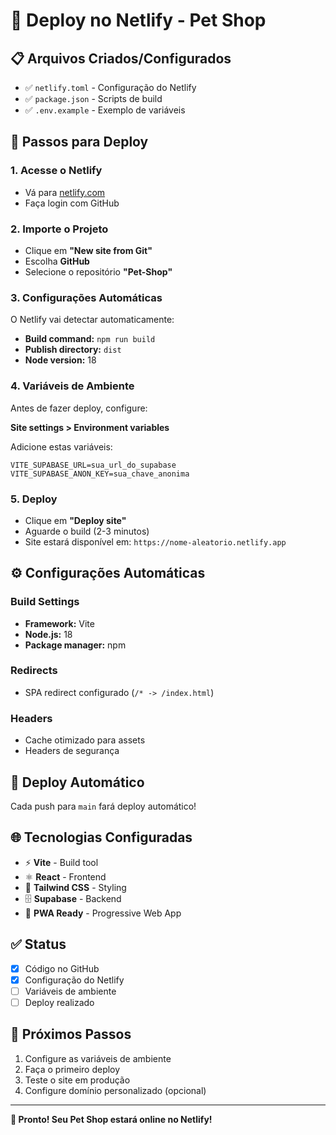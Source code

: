 # 🚀 Deploy no Netlify - Pet Shop

## 📋 Arquivos Criados/Configurados

- ✅ `netlify.toml` - Configuração do Netlify
- ✅ `package.json` - Scripts de build
- ✅ `.env.example` - Exemplo de variáveis

## 🔧 Passos para Deploy

### 1. Acesse o Netlify
- Vá para [netlify.com](https://netlify.com)
- Faça login com GitHub

### 2. Importe o Projeto
- Clique em **"New site from Git"**
- Escolha **GitHub**
- Selecione o repositório **"Pet-Shop"**

### 3. Configurações Automáticas
O Netlify vai detectar automaticamente:
- **Build command:** `npm run build`
- **Publish directory:** `dist`
- **Node version:** 18

### 4. Variáveis de Ambiente
Antes de fazer deploy, configure:

**Site settings > Environment variables**

Adicione estas variáveis:
```
VITE_SUPABASE_URL=sua_url_do_supabase
VITE_SUPABASE_ANON_KEY=sua_chave_anonima
```

### 5. Deploy
- Clique em **"Deploy site"**
- Aguarde o build (2-3 minutos)
- Site estará disponível em: `https://nome-aleatorio.netlify.app`

## ⚙️ Configurações Automáticas

### Build Settings
- **Framework:** Vite
- **Node.js:** 18
- **Package manager:** npm

### Redirects
- SPA redirect configurado (`/* -> /index.html`)

### Headers
- Cache otimizado para assets
- Headers de segurança

## 🔄 Deploy Automático

Cada push para `main` fará deploy automático!

## 🌐 Tecnologias Configuradas

- ⚡ **Vite** - Build tool
- ⚛️ **React** - Frontend
- 🎨 **Tailwind CSS** - Styling
- 🗄️ **Supabase** - Backend
- 📱 **PWA Ready** - Progressive Web App

## ✅ Status

- [x] Código no GitHub
- [x] Configuração do Netlify
- [ ] Variáveis de ambiente
- [ ] Deploy realizado

## 🚀 Próximos Passos

1. Configure as variáveis de ambiente
2. Faça o primeiro deploy
3. Teste o site em produção
4. Configure domínio personalizado (opcional)

---

**🎉 Pronto! Seu Pet Shop estará online no Netlify!**